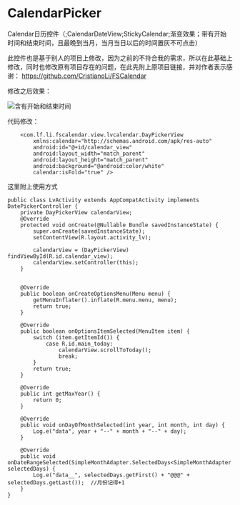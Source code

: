 # CalendarPicker
Calendar日历控件（;CalendarDateView;StickyCalendar;渐变效果；带有开始时间和结束时间，且最晚到当月，当月当日以后的时间置灰不可点击）


此控件也是基于别人的项目上修改，因为之前的不符合我的需求，所以在此基础上修改，同时也修改原有项目存在的问题，在此先附上原项目链接，并对作者表示感谢：
https://github.com/CristianoLi/FSCalendar
 
修改之后效果：

  ![含有开始和结束时间](https://github.com/yangshibai/CalendarPicker-master/blob/master/Screenrecorder-2020-04-16.gif)

代码修改：
```
    <com.lf.li.fscalendar.view.lvcalendar.DayPickerView 
        xmlns:calendar="http://schemas.android.com/apk/res-auto"
        android:id="@+id/calendar_view"
        android:layout_width="match_parent"
        android:layout_height="match_parent"
        android:background="@android:color/white"
        calendar:isFold="true" />
```
这里附上使用方式

```
public class LvActivity extends AppCompatActivity implements DatePickerController {
    private DayPickerView calendarView;
    @Override
    protected void onCreate(@Nullable Bundle savedInstanceState) {
        super.onCreate(savedInstanceState);
        setContentView(R.layout.activity_lv);

        calendarView = (DayPickerView) findViewById(R.id.calendar_view);
        calendarView.setController(this);
    }


    @Override
    public boolean onCreateOptionsMenu(Menu menu) {
        getMenuInflater().inflate(R.menu.menu, menu);
        return true;
    }

    @Override
    public boolean onOptionsItemSelected(MenuItem item) {
        switch (item.getItemId()) {
            case R.id.main_today:
                calendarView.scrollToToday();
                break;
        }
        return true;
    }

    @Override
    public int getMaxYear() {
        return 0;
    }

    @Override
    public void onDayOfMonthSelected(int year, int month, int day) {
        Log.e("data", year + "--" + month + "--" + day);
    }

    @Override
    public void onDateRangeSelected(SimpleMonthAdapter.SelectedDays<SimpleMonthAdapter.CalendarDay> selectedDays) {
        Log.e("data__", selectedDays.getFirst() + "@@@" + selectedDays.getLast());  //月份记得+1
    }
}
```



